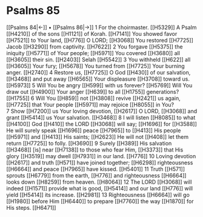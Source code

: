 # Psalms 85
[[Psalms 84|←]] • [[Psalms 86|→]]
1 For the choirmaster. [[H5329]] A Psalm [[H4210]] of the sons [[H1121]] of Korah. [[H7141]] You showed favor [[H7521]] to Your land, [[H776]] O LORD; [[H3068]] You restored [[H7725]] Jacob [[H3290]] from captivity. [[H7622]] 
2 You forgave [[H5375]] the iniquity [[H5771]] of Your people; [[H5971]] You covered [[H3680]] all [[H3605]] their sin. [[H2403]] Selah [[H5542]] 
3 You withheld [[H622]] all [[H3605]] Your fury; [[H5678]] You turned from [[H7725]] Your burning anger. [[H2740]] 
4 Restore us, [[H7725]] O God [[H430]] of our salvation, [[H3468]] and put away [[H6565]] Your displeasure [[H3708]] toward us. [[H5973]] 
5 Will You be angry [[H599]] with us  forever? [[H5769]] Will You draw out [[H4900]] Your anger [[H639]] to all [[H1755]] generations? [[H1755]] 
6 Will You [[H859]] not [[H3808]] revive [[H2421]] us again, [[H7725]] that Your people [[H5971]] may rejoice [[H8055]] in You?  
7 Show [[H7200]] us Your loving devotion, [[H2617]] O LORD, [[H3068]] and grant [[H5414]] us  Your salvation. [[H3468]] 
8 I will listen [[H8085]] to what [[H4100]] God [[H410]] the LORD [[H3068]] will say; [[H1696]] for [[H3588]] He will surely speak [[H1696]] peace [[H7965]] to [[H413]] His people [[H5971]] and [[H413]] His saints; [[H2623]] He will not [[H408]] let them return [[H7725]] to folly. [[H3690]] 
9 Surely [[H389]] His salvation [[H3468]] [is] near [[H7138]] to those who fear Him, [[H3373]] that His glory [[H3519]] may dwell [[H7931]] in our land. [[H776]] 
10 Loving devotion [[H2617]] and truth [[H571]] have joined together; [[H6298]] righteousness [[H6664]] and peace [[H7965]] have kissed. [[H5401]] 
11 Truth [[H571]] sprouts [[H6779]] from the earth, [[H776]] and righteousness [[H6664]] looks down [[H8259]] from heaven. [[H8064]] 
12 The LORD [[H3068]] will indeed [[H1571]] provide what is good, [[H5414]] and our land [[H776]] will yield [[H5414]] its increase. [[H2981]] 
13 Righteousness [[H6664]] will go [[H1980]] before Him [[H6440]] to prepare [[H7760]] the way [[H1870]] for His steps. [[H6471]] 
